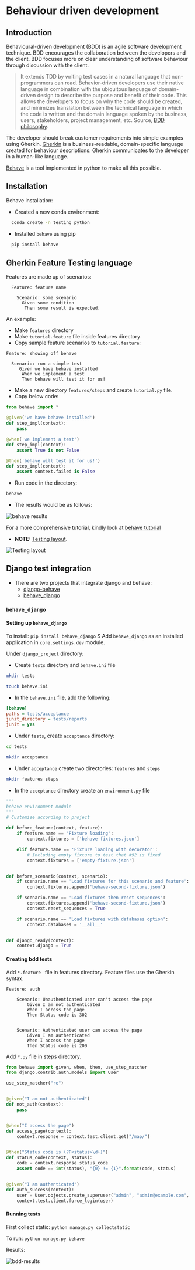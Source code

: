 
# Behaviour driven development

## Introduction

Behavioural-driven development (BDD) is an agile software development technique.
BDD encourages the collaboration between the developers and the client.
BDD focuses more on clear understanding of software behaviour through discussion with the client.

> It extends TDD by writing test cases in a natural language that non-programmers can read.
> Behavior-driven developers use their native language in combination with the ubiquitous language of domain-driven design to describe the purpose and benefit of their code.
> This allows the developers to focus on why the code should be created,
> and minimizes translation between the technical language in which the code is written and the domain language spoken by the business, users, stakeholders, project management, etc.
> Source, [BDD philosophy](https://behave.readthedocs.io/en/latest/philosophy/).

The developer should break customer requirements into simple examples using Gherkin.
[Gherkin](https://cucumber.io/docs/gherkin/reference/) is a business-readable,
domain-specific language created for behaviour descriptions.
Gherkin communicates to the developer in a human-like language.

[Behave](https://behave.readthedocs.io/en/latest/) is a tool implemented in python to make all this possible.


## Installation

Behave installation:

- Created a new conda environment:
```bash
  conda create -n testing python
```

- Installed `behave` using pip
```bash
  pip install behave
```

## Gherkin Feature Testing language

Features are made up of scenarios:
```Gherkin
  Feature: feature name
	  
    Scenario: some scenario
      Given some condition
       Then some result is expected.
```

An example:

- Make `features` directory
- Make `tutorial.feature` file inside features directory
- Copy sample feature scenarios to `tutorial.feature`:
```Gherkin
Feature: showing off behave

  Scenario: run a simple test
     Given we have behave installed
      When we implement a test
      Then behave will test it for us!
```

- Make a new directory `features/steps` and create `tutorial.py` file.
- Copy below code:
```python
from behave import *

@given('we have behave installed')
def step_impl(context):
    pass

@when('we implement a test')
def step_impl(context):
    assert True is not False

@then('behave will test it for us!')
def step_impl(context):
    assert context.failed is False
```

- Run code in the directory:
```bash 
behave
```

- The results would be as follows:

![behave results](./img/testing-bdd-behave-1.png)

For a more comprehensive tutorial, kindly look at [behave tutorial](https://behave.readthedocs.io/en/latest/tutorial/)

- **NOTE:** [Testing layout](https://behave.readthedocs.io/en/latest/gherkin/).

![Testing layout](./img/testing-bdd-behave-2.png)

## Django test integration

- There are two projects that integrate django and behave:
	- [django-behave](https://github.com/django-behave/django-behave/blob/master/README.md#how-to-use)
    - [behave_django](https://behave-django.readthedocs.io/en/latest/installation.html)

### `behave_django`

#### Setting up `behave_django`

To install: `pip install behave_django`
S
Add `behave_django` as an installed application in `core.settings.dev` module.

Under `django_project` directory:

- Create `tests` directory and `behave.ini` file
```bash
mkdir tests

touch behave.ini
```
- In the `behave.ini` file, add the following:
```ini
[behave]
paths = tests/acceptance
junit_directory = tests/reports
junit = yes
```

- Under `tests`,  create `acceptance` directory:
```bash
cd tests

mkdir acceptance
```

- Under `acceptance` create two directories: `features` and `steps`
```bash
mkdir features steps
```
- In the `acceptance` directory create an `environment.py` file
```python
"""
behave environment module
"""
# Customise according to project

def before_feature(context, feature):
    if feature.name == 'Fixture loading':
        context.fixtures = ['behave-fixtures.json']

    elif feature.name == 'Fixture loading with decorator':
        # Including empty fixture to test that #92 is fixed
        context.fixtures = ['empty-fixture.json']


def before_scenario(context, scenario):
    if scenario.name == 'Load fixtures for this scenario and feature':
        context.fixtures.append('behave-second-fixture.json')

    if scenario.name == 'Load fixtures then reset sequences':
        context.fixtures.append('behave-second-fixture.json')
        context.reset_sequences = True

    if scenario.name == 'Load fixtures with databases option':
        context.databases = '__all__'


def django_ready(context):
    context.django = True
```

#### Creating bdd tests

Add `*.feature ` file in features directory.
Feature files use the Gherkin syntax.

```Gherkin
Feature: auth

    Scenario: Unauthenticated user can't access the page
        Given I am not authenticated
        When I access the page
        Then Status code is 302


    Scenario: Authenticated user can access the page
        Given I am authenticated
        When I access the page
        Then Status code is 200
```

Add `*.py` file in steps directory.

```python
from behave import given, when, then, use_step_matcher
from django.contrib.auth.models import User

use_step_matcher("re")


@given("I am not authenticated")
def not_auth(context):
    pass


@when("I access the page")
def access_page(context):
    context.response = context.test.client.get("/map/")


@then("Status code is (?P<status>\d+)")
def status_code(context, status):
    code = context.response.status_code
    assert code == int(status), "{0} != {1}".format(code, status)


@given("I am authenticated")
def auth_success(context):
    user = User.objects.create_superuser("admin", "admin@example.com", "admin")
    context.test.client.force_login(user)
```

#### Running tests

First collect static: `python manage.py collectstatic`

To run: `python manage.py behave`

Results:

![bdd-results](./img/testing-bdd-behave-3.png)
